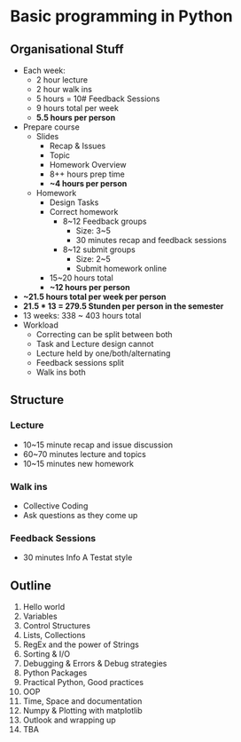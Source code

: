 # Basic programming in Python
## Organisational Stuff
- Each week:
    - 2 hour lecture
    - 2 hour walk ins
    - 5 hours = 10# Feedback Sessions
    - 9 hours total per week
    - **5.5 hours per person**
- Prepare course
    - Slides
        - Recap & Issues
        - Topic
        - Homework Overview
        - 8++ hours prep time
        - **~4 hours per person**
    - Homework
        - Design Tasks
        - Correct homework
            - 8~12 Feedback groups
                - Size: 3~5
                - 30 minutes recap and feedback sessions
            - 8~12 submit groups
                - Size: 2~5
                - Submit homework online
        - 15~20 hours total
        - **~12 hours per person**
- **~21.5 hours total per week per person**
- **21.5 * 13 = 279.5 Stunden per person in the semester**
- 13 weeks: 338 ~ 403 hours total
- Workload
    - Correcting can be split between both
    - Task and Lecture design cannot
    - Lecture held by one/both/alternating
    - Feedback sessions split
    - Walk ins both

## Structure
### Lecture
- 10~15 minute recap and issue discussion
- 60~70 minutes lecture and topics
- 10~15 minutes new homework

### Walk ins
- Collective Coding
- Ask questions as they come up

### Feedback Sessions
- 30 minutes Info A Testat style

## Outline
1. Hello world
2. Variables
3. Control Structures
4. Lists, Collections   
5. RegEx and the power of Strings
6. Sorting & I/O
6. Debugging & Errors & Debug strategies
7. Python Packages
8. Practical Python, Good practices
10. OOP
11. Time, Space and documentation
12. Numpy & Plotting with matplotlib
13. Outlook and wrapping up
14. TBA